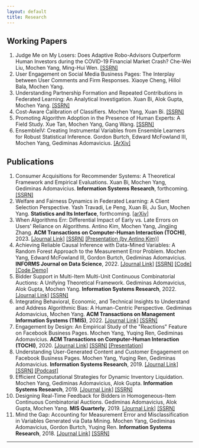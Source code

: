 ```yaml
---
layout: default
title: Research
---
```


## Working Papers

1. Judge Me on My Losers: Does Adaptive Robo-Advisors Outperform Human Investors during the COVID-19 Financial Market Crash? Che-Wei Liu, Mochen Yang, Ming-Hui Wen. [[SSRN]](https://papers.ssrn.com/sol3/papers.cfm?abstract_id=3737821)
1. User Engagement on Social Media Business Pages: The Interplay between User Comments and Firm Responses. Xiaoye Cheng, Hillol Bala, Mochen Yang.
1. Understanding Partnership Formation and Repeated Contributions in Federated Learning: An Analytical Investigation. Xuan Bi, Alok Gupta, Mochen Yang. [[SSRN]](https://papers.ssrn.com/sol3/papers.cfm?abstract_id=3986446)
1. Cost-Aware Calibration of Classifiers. Mochen Yang, Xuan Bi. [[SSRN]](https://papers.ssrn.com/sol3/papers.cfm?abstract_id=4270586)
1. Promoting Algorithm Adoption in the Presence of Human Experts: A Field Study. Xue Tan, Mochen Yang, Gang Wang. [[SSRN]](https://papers.ssrn.com/sol3/papers.cfm?abstract_id=3566609)
1. EnsembleIV: Creating Instrumental Variables from Ensemble Learners for Robust Statistical Inference. Gordon Burtch, Edward McFowland III, Mochen Yang, Gediminas Adomavicius. [[ArXiv]](https://arxiv.org/abs/2303.02820)


## Publications

1. Consumer Acquisitions for Recommender Systems: A Theoretical Framework and Empirical Evaluations. Xuan Bi, Mochen Yang, Gediminas Adomavicius. **Information Systems Research**, forthcoming. [[SSRN]](https://papers.ssrn.com/sol3/papers.cfm?abstract_id=3675644)
1. Welfare and Fairness Dynamics in Federated Learning: A Client Selection Perspective. Yash Travadi, Le Peng, Xuan Bi, Ju Sun, Mochen Yang. **Statistics and Its Interface**, forthcoming. [[arXiv]](https://arxiv.org/abs/2302.08976)
1. When Algorithms Err: Differential Impact of Early vs. Late Errors on Users' Reliance on Algorithms. Antino Kim, Mochen Yang, Jingjing Zhang. **ACM Transactions on Computer-Human Interaction (TOCHI)**, 2023. [[Journal Link]](https://dl.acm.org/doi/10.1145/3557889) [[SSRN]](https://papers.ssrn.com/sol3/papers.cfm?abstract_id=3691575) [[Presentation (by Antino Kim)]](https://www.youtube.com/watch?v=iZPmza7MIAI)
1. Achieving Reliable Causal Inference with Data-Mined Variables: A Random Forest Approach to the Measurement Error Problem. Mochen Yang, Edward McFowland III, Gordon Burtch, Gediminas Adomavicius. **INFORMS Journal on Data Science**, 2022. [[Journal Link]](https://pubsonline.informs.org/doi/abs/10.1287/ijds.2022.0019) [[SSRN]](https://papers.ssrn.com/sol3/papers.cfm?abstract_id=3339983) [[Code]](https://github.com/mochenyang/ForestIV) [[Code Demo]](https://mochenyang.github.io/mochenyangblog/research/2022/01/10/ForestIV.html)
1. Bidder Support in Multi-Item Multi-Unit Continuous Combinatorial Auctions: A Unifying Theoretical Framework. Gediminas Adomavicius, Alok Gupta, Mochen Yang. **Information Systems Research**, 2022. [[Journal Link]](https://pubsonline.informs.org/doi/abs/10.1287/isre.2021.1068) [[SSRN]](https://papers.ssrn.com/sol3/papers.cfm?abstract_id=3942011)
1. Integrating Behavioral, Economic, and Technical Insights to Understand and Address Algorithmic Bias: A Human-Centric Perspective. Gediminas Adomavicius, Mochen Yang. **ACM Transactions on Management Information Systems (TMIS)**, 2022. [[Journal Link]](https://dl.acm.org/doi/10.1145/3519420) [[SSRN]](https://papers.ssrn.com/sol3/papers.cfm?abstract_id=3446944)
1. Engagement by Design: An Empirical Study of the "Reactions" Feature on Facebook Business Pages. Mochen Yang, Yuqing Ren, Gediminas Adomavicius. **ACM Transactions on Computer-Human Interaction (TOCHI)**, 2020. [[Journal Link]](https://dl.acm.org/doi/10.1145/3412844) [[SSRN]](https://papers.ssrn.com/sol3/papers.cfm?abstract_id=3660923) [[Presentation]](https://youtu.be/8CxNHMMxQ60)
1. Understanding User-Generated Content and Customer Engagement on Facebook Business Pages. Mochen Yang, Yuqing Ren, Gediminas Adomavicius. **Information Systems Research**, 2019. [[Journal Link]](https://pubsonline.informs.org/doi/10.1287/isre.2019.0834) [[SSRN]](https://papers.ssrn.com/sol3/papers.cfm?abstract_id=3260294) [[Podcast]](https://pubsonline.informs.org/do/10.1287/orms.2019.06.27p/full/)
1. Efficient Computational Strategies for Dynamic Inventory Liquidation. Mochen Yang, Gediminas Adomavicius, Alok Gupta. **Information Systems Research**, 2019. [[Journal Link]](https://pubsonline.informs.org/doi/10.1287/isre.2018.0819) [[SSRN]](https://papers.ssrn.com/sol3/papers.cfm?abstract_id=3251519)
1. Designing Real-Time Feedback for Bidders in Homogeneous-Item Continuous Combinatorial Auctions. Gediminas Adomavicius, Alok Gupta, Mochen Yang. **MIS Quarterly**, 2019. [[Journal Link]](https://misq.org/designing-real-time-feedback-for-bidders-in-homogeneous-item-continuous-combinatorial-auctions.html) [[SSRN]](https://papers.ssrn.com/sol3/papers.cfm?abstract_id=3294392)
1. Mind the Gap: Accounting for Measurement Error and Misclassification in Variables Generated via Data Mining. Mochen Yang, Gediminas Adomavicius, Gordon Burtch, Yuqing Ren. **Information Systems Research**, 2018. [[Journal Link]](https://pubsonline.informs.org/doi/full/10.1287/isre.2017.0727) [[SSRN]](https://papers.ssrn.com/sol3/papers.cfm?abstract_id=2960258)

-----